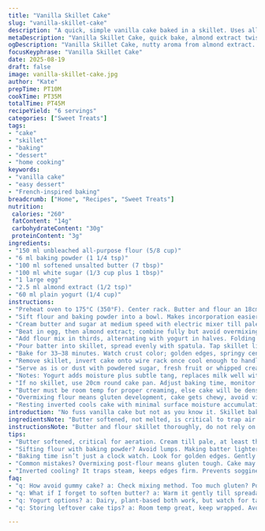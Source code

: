 ```yaml
---
title: "Vanilla Skillet Cake"
slug: "vanilla-skillet-cake"
description: "A quick, simple vanilla cake baked in a skillet. Uses all-purpose flour and baking powder combined with butter, sugar, and egg. Vanilla extract swapped for almond extract for a nutty aroma. Milk replaced by half plain yogurt for moisture and tang. Baked around 35 minutes; tactile cues guide readiness. The method flips usual mixing and baking steps. Cake cools inverted atop the skillet, making for easy release. A technique swap aside, the fundamentals remain: creaming butter and sugar, folding, alternating wet and dry. A practical twist, avoiding specialized pans. Easy substitutions outlined, troubleshooting typical pitfalls like dense crumb or sticking. Reliable for unsweetened, simple dessert needs. Savory twist suggested for advanced cooks."
metaDescription: "Vanilla Skillet Cake, quick bake, almond extract twist. Cream butter right for fluffy finish. Sensory cues guide doneness."
ogDescription: "Vanilla Skillet Cake, nutty aroma from almond extract. Simple bake, creamed butter texture ensures lightness. Watch for golden edges."
focusKeyphrase: "Vanilla Skillet Cake"
date: 2025-08-19
draft: false
image: vanilla-skillet-cake.jpg
author: "Kate"
prepTime: PT10M
cookTime: PT35M
totalTime: PT45M
recipeYield: "6 servings"
categories: ["Sweet Treats"]
tags:
- "cake"
- "skillet"
- "baking"
- "dessert"
- "home cooking"
keywords:
- "vanilla cake"
- "easy dessert"
- "French-inspired baking"
breadcrumb: ["Home", "Recipes", "Sweet Treats"]
nutrition: 
 calories: "260"
 fatContent: "14g"
 carbohydrateContent: "30g"
 proteinContent: "3g"
ingredients:
- "150 ml unbleached all-purpose flour (5/8 cup)"
- "6 ml baking powder (1 1/4 tsp)"
- "100 ml softened unsalted butter (7 tbsp)"
- "100 ml white sugar (1/3 cup plus 1 tbsp)"
- "1 large egg"
- "2.5 ml almond extract (1/2 tsp)"
- "60 ml plain yogurt (1/4 cup)"
instructions:
- "Preheat oven to 175°C (350°F). Center rack. Butter and flour an 18cm (7 inch) oven-safe skillet or heavy-bottomed pan, roughly 2 liters capacity. Skip non-stick sprays; butter adds flavor and texture."
- "Sift flour and baking powder into a bowl. Makes incorporation easier, avoids lumps."
- "Cream butter and sugar at medium speed with electric mixer till pale and fluffy. Key here; creaming traps air, sets cake’s texture."
- "Beat in egg, then almond extract; combine fully but avoid overmixing or batter will toughen."
- "Add flour mix in thirds, alternating with yogurt in halves. Folding gently by hand saves some lightness. Thick batter will loosen slightly, signaling readiness."
- "Pour batter into skillet, spread evenly with spatula. Tap skillet lightly on counter to release air bubbles."
- "Bake for 33–38 minutes. Watch crust color; golden edges, springy center. Use toothpick test: inserted clean or crumbs attached, done. Too moist means longer bake, not dry; cake continues cooking resting."
- "Remove skillet, invert cake onto wire rack once cool enough to handle. Leave pan on cake during cooling to avoid cracking and aid shape set."
- "Serve as is or dust with powdered sugar, fresh fruit or whipped cream if you want extras."
- "Notes: Yogurt adds moisture plus subtle tang, replaces milk well without thinning batter. Almond extract swaps vanilla for subtle nutty flavor but keep extract quantity low to prevent overpowering."
- "If no skillet, use 20cm round cake pan. Adjust baking time, monitor doneness closely."
- "Butter must be room temp for proper creaming, else cake will be dense."
- "Overmixing flour means gluten development, cake gets chewy, avoid vigorous mixing after flour addition."
- "Resting inverted cools cake with minimal surface moisture accumulation and preserves crisp edges."
introduction: "No fuss vanilla cake but not as you know it. Skillet baking, not pan, means better crust and even rising but you must butter and flour well. Creaming the butter and sugar is where lightness starts, if you skimp here you’ll regret later. Almond extract swaps vanilla because it’s less common, nutty, and plays well with the yogurt’s tang. Yogurt instead of milk thickens the body, adds moisture without runny batter. Mix carefully, folding in dry ingredients avoids gluten overload, which means no toughness in bite. Oven cues are your guide—watch color, poke the cake, springy center, not just timer. Cooling inverted is a chef’s trick to keep cake moist but with firm crust. Basic ingredients with a subtle twist. No gimmicks. Only fundamentals you rely on."
ingredientsNote: "Butter softened, not melted, is critical to trap air during creaming. Sugar amount reduced slightly to counter yogurt’s mild tang. Plain yogurt chosen to balance texture and acidity, replace the milk you might lack or want to enrich. Baking powder quantity increased a notch to balance heavier batter from yogurt. Almond extract introduces a faintly toasted aroma instead of vanilla’s floral note, good when vanilla extract goes missing or you want less familiar taste. Flour sifted with baking powder ensures even leavening, no clumps forming dense pockets. White sugar used for neutral sweetness; brown sugar will change flavor and texture noticeably. Adjust sugar slightly if substituting dairy or non-dairy yogurt for moisture content differences."
instructionsNote: "Butter and flour skillet thoroughly, do not rely on spray or skip this step—cake sticking is a common failure here. Crema butter and sugar until pale and aerated, min 3 minutes at medium-high speed; anything less results in denser crumb. Incorporate egg and extract fully without overbeating, which can break emulsions and ruin texture. Alternate dry flour mix with yogurt in thirds, fold with rubber spatula gently; mixing post-flour addition ruins texture by developing gluten. Batter consistency should be pourable but thick, soft spatula scoop. Baking time is approximate: sensory cues are paramount—golden edges, slightly cracked top, springs back when lightly touched, and toothpick test. Don’t rush removing from oven, residual heat finishes bake. Cool cake upside down on wired rack with skillet in place to trap steam, supports crumb with crisp crust. Not doing so risks broken crust, soggy edges. Can be dusted with sugar or served with fruit for bright contrast but straightforward works as a blank canvas."
tips:
- "Butter softened, critical for aeration. Cream till pale, at least three minutes. Not enough air means a denser cake. Watch for fluffiness. Milk for yogurt adjustment? Moisture balance changes."
- "Sifting flour with baking powder? Avoid lumps. Making batter lighter. Clumps mean dense bites. Measure accurately too. Don’t forget butter flour pan. No sticking mess means better release."
- "Baking time isn’t just a clock watch. Look for golden edges. Gently press center. Should spring back. Toothpick test, that’s key. If moist, longer bake, but no overbake too."
- "Common mistakes? Overmixing post-flour means gluten tough. Cake may sink or come out gummy. Rainbow of baking issues—know them. Be cautious with too-cold ingredients."
- "Inverted cooling? It traps steam, keeps edges firm. Prevents sogginess too. Easy fix for moisture on top. If edges burn, lower rack next time, you’ll save it."
faq:
- "q: How avoid gummy cake? a: Check mixing method. Too much gluten? Possible. Cream well, keep temperature even. Bake fully too."
- "q: What if I forget to soften butter? a: Warm it gently till spreadable. No full melt. Cool dough could reduce rise. Keep creaming time consistent."
- "q: Yogurt options? a: Dairy, plant-based both work, but watch for tang. Experiment with texture, might need adjustments in recipes. Non-dairy replacements need monitoring."
- "q: Storing leftover cake tips? a: Room temp great, keep wrapped. Avoid drying. Fridge dries quicker. Reheat? Low heat to soften crust. Adjust to keep edges from crumbling."

---
```

